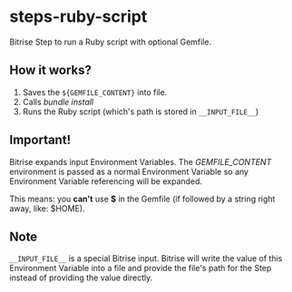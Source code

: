 steps-ruby-script
=================

Bitrise Step to run a Ruby script with optional Gemfile.


## How it works?

1. Saves the `${GEMFILE_CONTENT}` into file.
2. Calls *bundle install*
3. Runs the Ruby script (which's path is stored in `__INPUT_FILE__`)


## Important!

Bitrise expands input Environment Variables. The *GEMFILE_CONTENT* environment is passed as a normal Environment Variable so any Environment Variable referencing will be expanded.

This means: you **can't** use **$** in the Gemfile (if followed by a string right away, like: $HOME).


## Note

`__INPUT_FILE__` is a special Bitrise input.
Bitrise will write the value of this Environment Variable into a file and provide the file's path for the Step instead of providing the value directly.